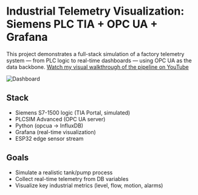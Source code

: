 # Industrial Telemetry Visualization: Siemens PLC TIA + OPC UA + Grafana

This project demonstrates a full-stack simulation of a factory telemetry system — from PLC logic to real-time dashboards — using OPC UA as the data backbone.
[Watch my visual walkthrough of the pipeline on YouTube](https://youtu.be/iq41lGUyn7w)

![Dashboard](https://Sidharth103249.github.io/factory-sim-dashboard/assets/image/dashboard.png)

##  Stack
- Siemens S7-1500 logic (TIA Portal, simulated)
- PLCSIM Advanced (OPC UA server)
- Python (opcua → InfluxDB)
- Grafana (real-time visualization)
- ESP32 edge sensor stream

##  Goals
- Simulate a realistic tank/pump process
- Collect real-time telemetry from DB variables
- Visualize key industrial metrics (level, flow, motion, alarms)
